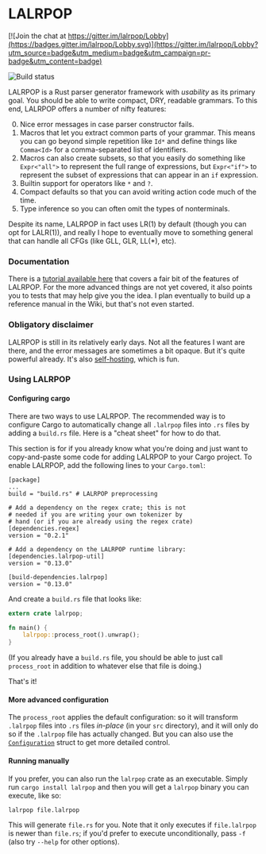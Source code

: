 # LALRPOP

[![Join the chat at https://gitter.im/lalrpop/Lobby](https://badges.gitter.im/lalrpop/Lobby.svg)](https://gitter.im/lalrpop/Lobby?utm_source=badge&utm_medium=badge&utm_campaign=pr-badge&utm_content=badge)

![Build status](https://travis-ci.org/nikomatsakis/lalrpop.svg?branch=master)

LALRPOP is a Rust parser generator framework with *usability* as its
primary goal. You should be able to write compact, DRY, readable
grammars. To this end, LALRPOP offers a number of nifty features:

0. Nice error messages in case parser constructor fails. 
1. Macros that let you extract common parts of your grammar. This
   means you can go beyond simple repetition like `Id*` and define
   things like `Comma<Id>` for a comma-separated list of identifiers.
2. Macros can also create subsets, so that you easily do something
   like `Expr<"all">` to represent the full range of expressions, but
   `Expr<"if">` to represent the subset of expressions that can appear
   in an `if` expression.
3. Builtin support for operators like `*` and `?`.
4. Compact defaults so that you can avoid writing action code much of the
   time.
5. Type inference so you can often omit the types of nonterminals.   

Despite its name, LALRPOP in fact uses LR(1) by default (though you
can opt for LALR(1)), and really I hope to eventually move to
something general that can handle all CFGs (like GLL, GLR, LL(\*),
etc).

### Documentation

There is a [tutorial available here](doc/tutorial.md) that covers a
fair bit of the features of LALRPOP. For the more advanced things are
not yet covered, it also points you to tests that may help give you
the idea. I plan eventually to build up a reference manual in the
Wiki, but that's not even started.

### Obligatory disclaimer

LALRPOP is still in its relatively early days. Not all the features I
want are there, and the error messages are sometimes a bit opaque. But
it's quite powerful already. It's also [self-hosting], which is fun.

[self-hosting]: https://github.com/nikomatsakis/lalrpop/blob/master/lalrpop/src/parser/lrgrammar.lalrpop

### Using LALRPOP

#### Configuring cargo

There are two ways to use LALRPOP. The recommended way is to
configure Cargo to automatically change all `.lalrpop` files
into `.rs` files by adding a `build.rs` file. Here is a "cheat sheet"
for how to do that.

This section is for if you already know what you're doing and just
want to copy-and-paste some code for adding LALRPOP to your Cargo
project. To enable LALRPOP, add the following lines to your
`Cargo.toml`:

```
[package]
...
build = "build.rs" # LALRPOP preprocessing

# Add a dependency on the regex crate; this is not
# needed if you are writing your own tokenizer by
# hand (or if you are already using the regex crate)
[dependencies.regex]
version = "0.2.1"

# Add a dependency on the LALRPOP runtime library:
[dependencies.lalrpop-util]
version = "0.13.0"

[build-dependencies.lalrpop]
version = "0.13.0"
```

And create a `build.rs` file that looks like:

```rust
extern crate lalrpop;

fn main() {
    lalrpop::process_root().unwrap();
}
```

(If you already have a `build.rs` file, you should be able to just
call `process_root` in addition to whatever else that file is doing.)

That's it!

#### More advanced configuration

The `process_root` applies the default configuration: so it will
transform `.lalrpop` files into `.rs` files *in-place* (in your `src`
directory), and it will only do so if the `.lalrpop` file has actually
changed. But you can also use the [`Configuration`][config] struct to
get more detailed control.

[config]: https://github.com/nikomatsakis/lalrpop/blob/master/lalrpop/src/api/mod.rs

#### Running manually

If you prefer, you can also run the `lalrpop` crate as an
executable. Simply run `cargo install lalrpop` and then you will get a
`lalrpop` binary you can execute, like so:

```
lalrpop file.lalrpop
```

This will generate `file.rs` for you. Note that it only executes if
`file.lalrpop` is newer than `file.rs`; if you'd prefer to execute
unconditionally, pass `-f` (also try `--help` for other options).

